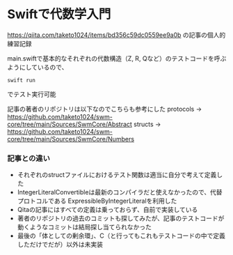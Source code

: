 # Swiftで代数学入門

https://qiita.com/taketo1024/items/bd356c59dc0559ee9a0b
の記事の個人的練習記録

main.swiftで基本的なそれぞれの代数構造（Z, R, Qなど）のテストコードを呼ぶようにしているので、
```
swift run
```
でテスト実行可能

記事の著者のリポジトリは以下なのでこちらも参考にした
protocols -> https://github.com/taketo1024/swm-core/tree/main/Sources/SwmCore/Abstract
structs -> https://github.com/taketo1024/swm-core/tree/main/Sources/SwmCore/Numbers

### 記事との違い

* それぞれのstructファイルにおけるテスト関数は適当に自分で考えて定義した
* IntegerLiteralConvertibleは最新のコンパイラだと使えなかったので、代替プロトコルである ExpressibleByIntegerLiteralを利用した
* Qitaの記事にはすべての定義は乗っておらず、自前で実装している
* 著者のリポジトリの過去のコミットも探してみたが、記事のテストコードが動くようなコミットは結局探し当てられなかった
* 最後の「体としての剰余環」、C（と行ってもこれもテストコードの中で定義しただけでだが）以外は未実装